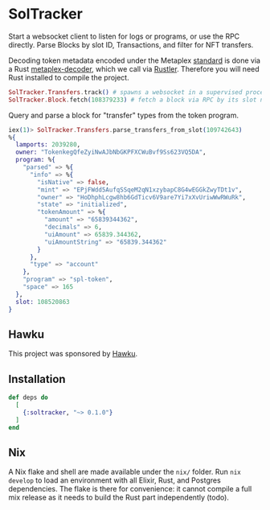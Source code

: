 # SolTracker

Start a websocket client to listen for logs or programs, or use the RPC directly. 
Parse Blocks by slot ID, Transactions, and filter for NFT transfers.  

Decoding token metadata encoded under the Metaplex [standard](https://docs.metaplex.com/nft-standard) is done via a Rust [metaplex-decoder](https://github.com/samuelvanderwaal/metaplex_decoder), which we call via [Rustler](https://github.com/rusterlium/rustler). Therefore you will need Rust installed to compile the project. 

```elixir
SolTracker.Transfers.track() # spawns a websocket in a supervised process 
SolTracker.Block.fetch(108379233) # fetch a block via RPC by its slot number
```

Query and parse a block for "transfer" types from the token program.
```elixir
iex(1)> SolTracker.Transfers.parse_transfers_from_slot(109742643)
%{
  lamports: 2039280,
  owner: "TokenkegQfeZyiNwAJbNbGKPFXCWuBvf9Ss623VQ5DA",
  program: %{
    "parsed" => %{
      "info" => %{
        "isNative" => false,
        "mint" => "EPjFWdd5AufqSSqeM2qN1xzybapC8G4wEGGkZwyTDt1v",
        "owner" => "HoDhphLcgw8hb6GdTicv6V9are7Yi7xXvUriwWwRWuRk",
        "state" => "initialized",
        "tokenAmount" => %{
          "amount" => "65839344362",
          "decimals" => 6,
          "uiAmount" => 65839.344362,
          "uiAmountString" => "65839.344362"
        }
      },
      "type" => "account"
    },
    "program" => "spl-token",
    "space" => 165
  },
  slot: 108520863
}

```

## Hawku 

This project was sponsored by [Hawku](https://www.hawku.com).

## Installation


```elixir
def deps do
  [
    {:soltracker, "~> 0.1.0"}
  ]
end
```
## Nix  

A Nix flake and shell are made available under the `nix/` folder. Run `nix develop` to load an environment with all Elixir, Rust, and Postgres dependencies. The flake is there for convenience: it cannot compile a full mix release as it needs to build the Rust part independently (todo).
